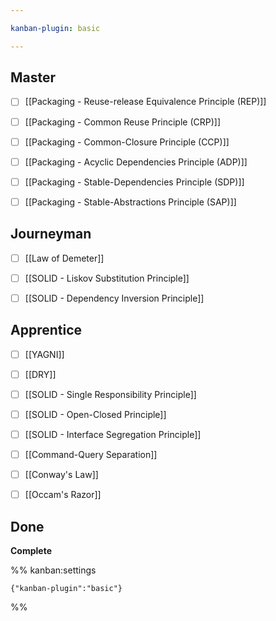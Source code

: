 ```yaml
---

kanban-plugin: basic

---
```


## Master

- [ ] [[Packaging - Reuse-release Equivalence Principle (REP)]]
- [ ] [[Packaging - Common Reuse Principle (CRP)]]
- [ ] [[Packaging - Common-Closure Principle (CCP)]]
- [ ] [[Packaging - Acyclic Dependencies Principle (ADP)]]
- [ ] [[Packaging - Stable-Dependencies Principle (SDP)]]
- [ ] [[Packaging - Stable-Abstractions Principle (SAP)]]


## Journeyman

- [ ] [[Law of Demeter]]
- [ ] [[SOLID - Liskov Substitution Principle]]
- [ ] [[SOLID - Dependency Inversion Principle]]


## Apprentice

- [ ] [[YAGNI]]
- [ ] [[DRY]]
- [ ] [[SOLID - Single Responsibility Principle]]
- [ ] [[SOLID - Open-Closed Principle]]
- [ ] [[SOLID - Interface Segregation Principle]]
- [ ] [[Command-Query Separation]]
- [ ] [[Conway's Law]]
- [ ] [[Occam's Razor]]


## Done

**Complete**




%% kanban:settings
```
{"kanban-plugin":"basic"}
```
%%